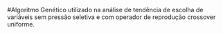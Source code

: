 #Algoritmo Genético utilizado na análise de tendência de escolha de variáveis sem pressão seletiva e com operador de reprodução crossover uniforme.
